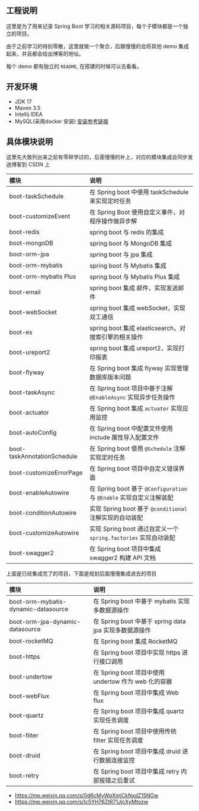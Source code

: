 ## 工程说明

这里是为了用来记录 Spring Boot 学习的相关源码项目，每个子模块都是一个独立的项目。

由于之前学习的特别零散，这里就做一个聚合，后期慢慢的会将其他 demo 集成起来，并且都会给出博客的地址。

每个 demo 都有独立的 `README`, 在搭建的时候可以去看看。

## 开发环境

- JDK 17
- Maven 3.5 
- Intellij IDEA
- MySQL(采用docker 安装) [安装参考链接](https://blog.csdn.net/qq_18948359/article/details/125486934?spm=1001.2014.3001.5502)

## 具体模块说明

这里先大致列出来之前有零碎学过的，后面慢慢的补上，对应的模块集成会同步发送博客到 CSDN 上

| 模块                                  | 说明                                                      |
|:------------------------------------|:--------------------------------------------------------|
| boot-taskSchedule                   | 在 Spring boot 中使用 taskSchedule 来实现定时任务                  |
| boot-customizeEvent                 | 在 Spring Boot 使用自定义事件，对程序操作做异步解                         |
| boot-redis                          | spring boot 与 redis 的集成                                 |
| boot-mongoDB                        | spring boot 与 MongoDB 集成                                |
| boot-orm-jpa                        | spring boot 与 jpa 集成                                    |
| boot-orm-mybatis                    | spring boot 与 Mybatis 集成                                |
| boot-orm-mybatis Plus               | spring boot 与 Mybatis Plus 集成                           |
| boot-email                          | spring boot 集成 邮件，实现发送邮件                                |
| boot-webSocket                      | spring boot 集成 webSocket，实现双工通信                         |
| boot-es                             | spring boot 集成 elasticsearch，对搜索引擎的相关操作                 |
| boot-ureport2                       | spring boot 集成 ureport2，实现打印报表                          |
| boot-flyway                         | 在 Spring boot 集成 flyway 实现管理数据库版本问题                     |
| boot-taskAsync                      | 在 Spring boot 项目中基于注解 `@EnableAsync` 实现异步任务操作           |
| boot-actuator                       | 在 Spring boot 集成 `actuator` 实现应用监控                      |
| boot-autoConfig                     | 在 Spring boot 中配置文件使用 include 属性导入配置文件                  |
| boot-taskAnnotationSchedule         | 在 Spring boot 使用 `@Schedule` 注解实现定时任务                   |
| boot-customizeErrorPage             | 在 Spring boot 项目中自定义错误界面                                |
| boot-enableAutowire                 | 在 Spring boot 基于 `@Configuration` 与 `@Enable` 实现自定义注解装配 |
| boot-conditionAutowire              | 实现 Spring boot 基于 `@conditional` 注解实现的自动装配              |
| boot-customizeAutowire              | 实现 Spring boot 通过自定义一个 `spring.factories`  实现自动装配       |
| boot-swagger2                       | 在 Spring boot 项目中集成 swagger2 构建 API 文档                  |


上面是已经集成完了的项目，下面是规划后面慢慢集成进去的项目

| 模块                                  | 说明                                         |
|:------------------------------------|:-------------------------------------------|
| boot-orm-mybatis-dynamic-datasource | 在 Spring boot 中基于 mybatis 实现多数据源操作         |
| boot-orm-jpa-dynamic-datasource     | 在 Spring boot 中基于 spring data jpa 实现多数据源操作 |
| boot-rocketMQ                       | 在 Spring boot 集成 RocketMQ                  |
| boot-https                          | 在 Spring boot 项目中实现 https 进行接口调用           |
| boot-undertow                       | 在 Spring boot 项目中使用 undertow 作为 web 化的容器   |
| boot-webFlux                        | 在 Spring boot 项目中集成 Web flux               |
| boot-quartz                         | 在 Spring boot 项目中集成 quartz 实现任务调度          |
| boot-filter                         | 在 Spring boot 项目中使用传统 filter 实现任务调度        |
| boot-druid                          | 在 Spring boot 项目中集成 druid 进行数据连接监控         |
| boot-retry                          | 在 Spring boot 项目中集成 retry 内部报错之后重试         |


- https://mp.weixin.qq.com/s/0d6cMyWqXmjCkNxdZ15NGw
- https://mp.weixin.qq.com/s/Ic5YH76ZtR71JjcXyMtozw